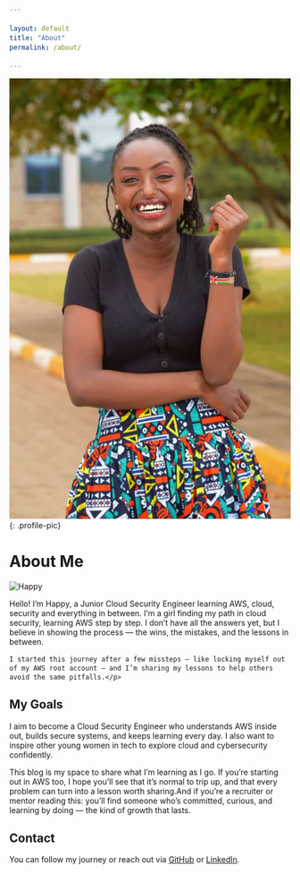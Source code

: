 ```yaml
---

layout: default
title: "About"
permalink: /about/

---
```


![Happy](/assets/images/profile.jpg){: .profile-pic}

<div class="about-section fade-in-section">
  <h1>About Me</h1>
  <img src="{{ '/assets/images/profile-photo.jpg' | relative_url }}" alt="Happy" class="profile-photo">
  <p>Hello! I’m Happy, a Junior Cloud Security Engineer learning AWS, cloud, security and everything in between. I’m a girl finding my path in cloud security, learning AWS step by step. I don’t have all the answers yet, but I believe in showing the process — the wins, the mistakes, and the lessons in between.

    I started this journey after a few missteps — like locking myself out of my AWS root account — and I’m sharing my lessons to help others avoid the same pitfalls.</p>
</div>

<div class="fade-in-section">
  <h2>My Goals</h2>
  <p>I aim to become a Cloud Security Engineer who understands AWS inside out, builds secure systems, and keeps learning every day. I also want to inspire other young women in tech to explore cloud and cybersecurity confidently.

  This blog is my space to share what I’m learning as I go. If you’re starting out in AWS too, I hope you’ll see that it’s normal to trip up, and that every problem can turn into a lesson worth sharing.And if you’re a recruiter or mentor reading this: you’ll find someone who’s committed, curious, and learning by doing — the kind of growth that lasts.</p>
</div>

<div class="fade-in-section">
  <h2>Contact</h2>
  <p>You can follow my journey or reach out via <a href="https://github.com/mwambaaaa">GitHub</a> or <a href="https://www.linkedin.com/in/happyness-mwamba-07b064295/">LinkedIn</a>.</p>
</div>

